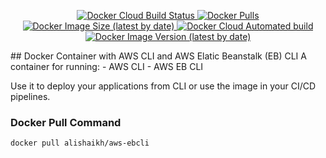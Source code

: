 <p align="center">  
<a href="https://hub.docker.com/r/alishaikh/aws-ebcli"><img alt="Docker Cloud Build Status" src="https://img.shields.io/docker/cloud/build/alishaikh/aws-ebcli?style=flat-square">
</a>
<a href="https://hub.docker.com/r/alishaikh/aws-ebcli"><img alt="Docker Pulls" src="https://img.shields.io/docker/pulls/alishaikh/aws-ebcli?style=flat-square"></a>
<a href="https://hub.docker.com/r/alishaikh/aws-ebcli"><img alt="Docker Image Size (latest by date)" src="https://img.shields.io/docker/image-size/alishaikh/aws-ebcli?style=flat-square">
</a>
<a href="https://hub.docker.com/r/alishaikh/aws-ebcli"><img alt="Docker Cloud Automated build" src="https://img.shields.io/docker/cloud/automated/alishaikh/aws-ebcli?style=flat-square"></a>
  <a href="https://hub.docker.com/r/alishaikh/aws-ebcli"><img alt="Docker Image Version (latest by date)" src="https://img.shields.io/docker/v/alishaikh/aws-ebcli?style=flat-square"></a>
</p>
## Docker Container with AWS CLI and AWS Elatic Beanstalk (EB) CLI
A container for running:
- AWS CLI
- AWS EB CLI

Use it to deploy your applications from CLI or use the image in your CI/CD pipelines.

### Docker Pull Command
```docker pull alishaikh/aws-ebcli```

